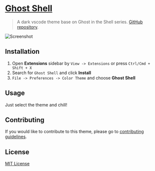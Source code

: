 # [Ghost Shell](https://github.com/linhusp/vscode-ghostshell/#)

> A dark vscode theme base on Ghost in the Shell series.
[GitHub repository](https://github.com/linhusp/vscode-ghostshell).

![Screenshot](./img/demo.png)

## Installation

1. Open **Extensions** sidebar by `View -> Extensions` or press `Ctrl/Cmd + Shift + X`
1. Search for `Ghost Shell` and click **Install**
1. `File -> Preferences -> Color Theme` and choose **Ghost Shell**

## Usage

Just select the theme and chill!

## Contributing

If you would like to contribute to this theme, please go to [contributing guidelines](./CONTRIBUTING.md).

## License
[MIT License](./LICENSE)

